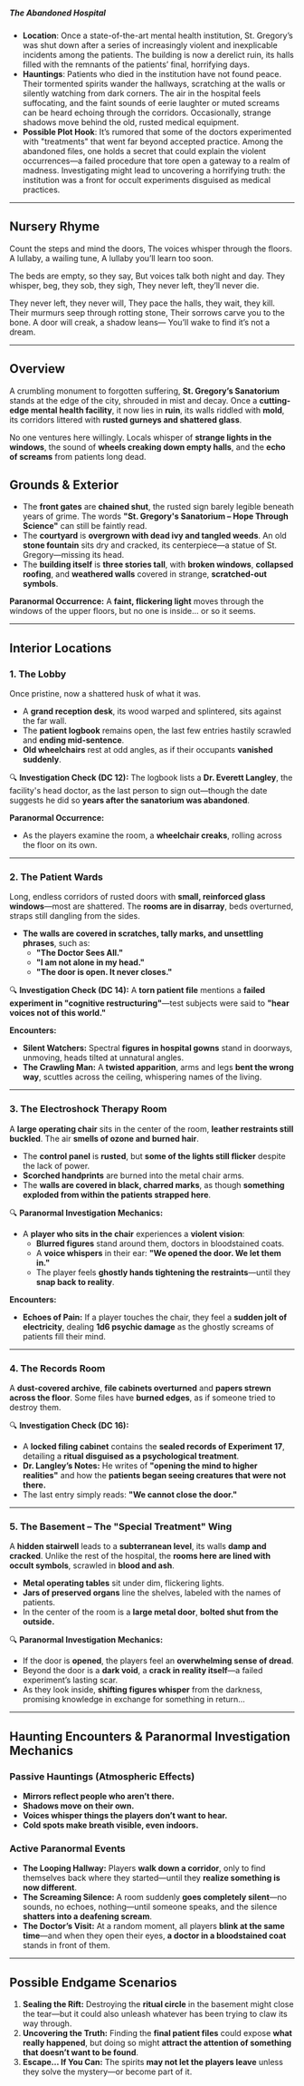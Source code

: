 ##### The Abandoned Hospital

- **Location**: Once a state-of-the-art mental health institution, St. Gregory’s was shut down after a series of increasingly violent and inexplicable incidents among the patients. The building is now a derelict ruin, its halls filled with the remnants of the patients’ final, horrifying days.
- **Hauntings**: Patients who died in the institution have not found peace. Their tormented spirits wander the hallways, scratching at the walls or silently watching from dark corners. The air in the hospital feels suffocating, and the faint sounds of eerie laughter or muted screams can be heard echoing through the corridors. Occasionally, strange shadows move behind the old, rusted medical equipment.
- **Possible Plot Hook**: It’s rumored that some of the doctors experimented with "treatments" that went far beyond accepted practice. Among the abandoned files, one holds a secret that could explain the violent occurrences—a failed procedure that tore open a gateway to a realm of madness. Investigating might lead to uncovering a horrifying truth: the institution was a front for occult experiments disguised as medical practices.

---

## Nursery Rhyme
Count the steps and mind the doors,
The voices whisper through the floors.
A lullaby, a wailing tune,
A lullaby you’ll learn too soon.

The beds are empty, so they say,
But voices talk both night and day.
They whisper, beg, they sob, they sigh,
They never left, they’ll never die.

They never left, they never will,
They pace the halls, they wait, they kill.
Their murmurs seep through rotting stone,
Their sorrows carve you to the bone.
A door will creak, a shadow leans—
You’ll wake to find it’s not a dream.

---

## Overview
A crumbling monument to forgotten suffering, **St. Gregory’s Sanatorium** stands at the edge of the city, shrouded in mist and decay. Once a **cutting-edge mental health facility**, it now lies in **ruin**, its walls riddled with **mold**, its corridors littered with **rusted gurneys and shattered glass**.

No one ventures here willingly. Locals whisper of **strange lights in the windows**, the sound of **wheels creaking down empty halls**, and the **echo of screams** from patients long dead.

## **Grounds & Exterior**

- The **front gates** are **chained shut**, the rusted sign barely legible beneath years of grime. The words **"St. Gregory's Sanatorium – Hope Through Science"** can still be faintly read.
- The **courtyard** is **overgrown with dead ivy and tangled weeds**. An old **stone fountain** sits dry and cracked, its centerpiece—a statue of St. Gregory—missing its head.
- The **building itself** is **three stories tall**, with **broken windows**, **collapsed roofing**, and **weathered walls** covered in strange, **scratched-out symbols**.

**Paranormal Occurrence:** A **faint, flickering light** moves through the windows of the upper floors, but no one is inside… or so it seems.

---

## **Interior Locations**

### **1. The Lobby**

Once pristine, now a shattered husk of what it was.

- A **grand reception desk**, its wood warped and splintered, sits against the far wall.
- The **patient logbook** remains open, the last few entries hastily scrawled and **ending mid-sentence**.
- **Old wheelchairs** rest at odd angles, as if their occupants **vanished suddenly**.

🔍 **Investigation Check (DC 12):** The logbook lists a **Dr. Everett Langley**, the facility's head doctor, as the last person to sign out—though the date suggests he did so **years after the sanatorium was abandoned**.

**Paranormal Occurrence:**
- As the players examine the room, a **wheelchair creaks**, rolling across the floor on its own.

---

### **2. The Patient Wards**

Long, endless corridors of rusted doors with **small, reinforced glass windows**—most are shattered. The **rooms are in disarray**, beds overturned, straps still dangling from the sides.

- **The walls are covered in scratches, tally marks, and unsettling phrases**, such as:
    - **"The Doctor Sees All."**
    - **"I am not alone in my head."**
    - **"The door is open. It never closes."**

🔍 **Investigation Check (DC 14):** A **torn patient file** mentions a **failed experiment in "cognitive restructuring"**—test subjects were said to **"hear voices not of this world."**

**Encounters:**
- **Silent Watchers:** Spectral **figures in hospital gowns** stand in doorways, unmoving, heads tilted at unnatural angles.
- **The Crawling Man:** A **twisted apparition**, arms and legs **bent the wrong way**, scuttles across the ceiling, whispering names of the living.

---

### **3. The Electroshock Therapy Room**

A **large operating chair** sits in the center of the room, **leather restraints still buckled**. The air **smells of ozone and burned hair**.

- The **control panel** is **rusted**, but **some of the lights still flicker** despite the lack of power.
- **Scorched handprints** are burned into the metal chair arms.
- The **walls are covered in black, charred marks**, as though **something exploded from within the patients strapped here**.

🔍 **Paranormal Investigation Mechanics:**
- A **player who sits in the chair** experiences a **violent vision**:
    - **Blurred figures** stand around them, doctors in bloodstained coats.
    - A **voice whispers** in their ear: **"We opened the door. We let them in."**
    - The player feels **ghostly hands tightening the restraints**—until they **snap back to reality**.

**Encounters:**
- **Echoes of Pain:** If a player touches the chair, they feel a **sudden jolt of electricity**, dealing **1d6 psychic damage** as the ghostly screams of patients fill their mind.

---

### **4. The Records Room**

A **dust-covered archive**, **file cabinets overturned** and **papers strewn across the floor**. Some files have **burned edges**, as if someone tried to destroy them.

🔍 **Investigation Check (DC 16):**

- A **locked filing cabinet** contains the **sealed records of Experiment 17**, detailing a **ritual disguised as a psychological treatment**.
- **Dr. Langley’s Notes:** He writes of **"opening the mind to higher realities"** and how the **patients began seeing creatures that were not there.**
- The last entry simply reads: **"We cannot close the door."**

---

### **5. The Basement – The "Special Treatment" Wing**

A **hidden stairwell** leads to a **subterranean level**, its walls **damp and cracked**. Unlike the rest of the hospital, the **rooms here are lined with occult symbols**, scrawled in **blood and ash**.

- **Metal operating tables** sit under dim, flickering lights.
- **Jars of preserved organs** line the shelves, labeled with the names of patients.
- In the center of the room is a **large metal door**, **bolted shut from the outside.**

🔍 **Paranormal Investigation Mechanics:**
- If the door is **opened**, the players feel an **overwhelming sense of dread**.
- Beyond the door is a **dark void**, a **crack in reality itself**—a failed experiment’s lasting scar.
- As they look inside, **shifting figures whisper** from the darkness, promising knowledge in exchange for something in return…

---

## **Haunting Encounters & Paranormal Investigation Mechanics**

### **Passive Hauntings (Atmospheric Effects)**

- **Mirrors reflect people who aren’t there.**
- **Shadows move on their own.**
- **Voices whisper things the players don’t want to hear.**
- **Cold spots make breath visible, even indoors.**

### **Active Paranormal Events**

- **The Looping Hallway:** Players **walk down a corridor**, only to find themselves back where they started—until they **realize something is now different**.
- **The Screaming Silence:** A room suddenly **goes completely silent**—no sounds, no echoes, nothing—until someone speaks, and the silence **shatters into a deafening scream**.
- **The Doctor’s Visit:** At a random moment, all players **blink at the same time**—and when they open their eyes, **a doctor in a bloodstained coat** stands in front of them.

---

## **Possible Endgame Scenarios**

1. **Sealing the Rift:** Destroying the **ritual circle** in the basement might close the tear—but it could also unleash whatever has been trying to claw its way through.
2. **Uncovering the Truth:** Finding the **final patient files** could expose **what really happened**, but doing so might **attract the attention of something that doesn’t want to be found**.
3. **Escape… If You Can:** The spirits **may not let the players leave** unless they solve the mystery—or become part of it.